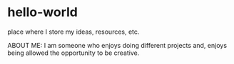 # hello-world
place where I store my ideas, resources, etc.

ABOUT ME: I am someone who enjoys doing different projects and, enjoys being allowed the opportunity to be creative. 
